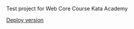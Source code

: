 Test project for Web Core Course Kata Academy

<a href="https://nikbabukhin.github.io/HTML_Kata_Project/" target="_blank">Deploy version</a>